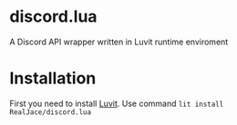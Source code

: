# discord.lua
 A Discord API wrapper written in Luvit runtime enviroment

# Installation
First you need to install [Luvit](https://luvit.io).
Use command `lit install RealJace/discord.lua`
